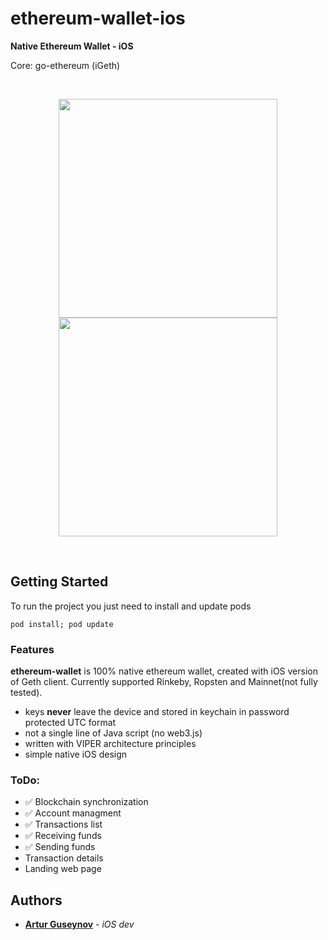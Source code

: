 # ethereum-wallet-ios
<p><b>Native Ethereum Wallet - iOS</b></p>

Core: go-ethereum (iGeth)

<br>
<p align="center">
<img src="https://raw.githubusercontent.com/flypaper0/ethereum-wallet/master/Screenshots/1.png" width="350"/>
<img src="https://raw.githubusercontent.com/flypaper0/ethereum-wallet/master/Screenshots/2.png" width="350"/>
</p>
<br>

## Getting Started

To run the project you just need to install and update pods

```
pod install; pod update
```

### Features

<b>ethereum-wallet</b> is 100% native ethereum wallet, created with iOS version of Geth client. Currently supported Rinkeby, Ropsten and Mainnet(not fully tested).

* keys <b>never</b> leave the device and stored in keychain in password protected UTC format
* not a single line of Java script (no web3.js)
* written with VIPER architecture principles
* simple native iOS design


### ToDo:

* ✅ Blockchain synchronization
* ✅ Account managment
* ✅ Transactions list
* ✅ Receiving funds
* ✅ Sending funds
* Transaction details
* Landing web page

## Authors

* [**Artur Guseynov**](https://github.com/flypaper0) - *iOS dev*

